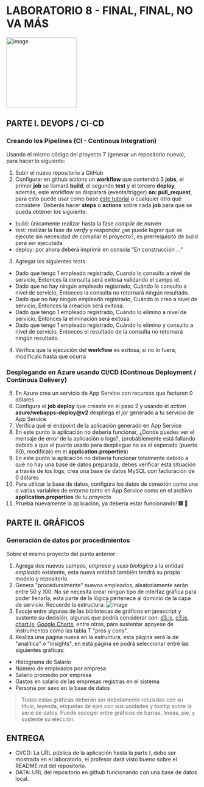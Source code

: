 # LABORATORIO 8 - FINAL, FINAL, NO VA MÁS
<img width="184" alt="image" src="https://github.com/PDSW-ECI/labs/assets/4140058/480139cc-2abc-42e8-b339-f5eaeeef81d9">

## PARTE I. DEVOPS / CI-CD
### Creando los Pipelines (CI - Continous Integration)
Usando el mismo código del proyecto 7 (generar un repositorio nuevo), para hacer lo siguiente:
1) Subir el nuevo repositorio a GitHub
2) Configurar en github actions un **workflow** que contendrá 3 **jobs**, el primer **job** se llamará **build**, el segundo **test** y el tercero **deploy**, además, este workflow se disparará (events/trigger) **on: pull_request**, para esto puede usar como base [este tutorial](https://qaautomation.expert/2023/06/26/how-to-run-springboot-tests-with-github-actions/) o cualquier otro qué considere. Deberás hacer **steps** o **actions** sobre cada **job** para que se pueda obtener los siguiente:
- build: únicamente realizar hasta la fase *compile* de *maven*
- test: realizar la fase de *verify* y responder ¿se puede lograr que se ejecute sin necesidad de compilar el proyecto?, es prerrequisito de build para ser ejecutada
- deploy: por ahora deberá imprimir en consola "En construcción ..."
3) Agregar los siguientes tests
- Dado que tengo 1 empleado registrado, Cuando lo consulto a nivel de servicio, Entonces la consulta será exitosa validando el campo id.
- Dado que no hay ningún empleado registrado, Cuándo lo consulto a nivel de servicio, Entonces la consulta no retornará ningún resultado.
- Dado que no hay ningún empleado registrado, Cuándo lo creo a nivel de servicio, Entonces la creación será exitosa.
- Dado que tengo 1 empleado registrado, Cuándo lo elimino a nivel de servicio, Entonces la eliminación será exitosa.
- Dado que tengo 1 empleado registrado, Cuándo lo elimino y consulto a nivel de servicio, Entonces el resultado de la consulta no retornará ningún resultado.
4) Verifica que la ejecución del **workflow** es exitosa, si no lo fuera, modifícalo hasta que ocurra
### Desplegando en Azure usando CI/CD (Continous Deployment / Continous Delivery)
5) En Azure crea un servicio de App Service con recursos que facturen 0 dólares
6) Configura el **job deploy** que creaste en el paso 2 y usando el *action* **azure/webapps-deploy@v2** despliega el *jar* generado a tu servicio de App Service
7) Verifica qué el endpoint de la aplicación generado en App Service
8) En este punto la aplicación no debería funcionar, ¿Donde puedes ver el mensaje de error de la aplicación o logs?, (probáblemente está fallando debido a que el puerto usado para despliegue no es el esperado (puerto 80), modifícalo en el **application.properties**)
8) En este punto la aplicación no debería funcionar totalmente debido a qué no hay una base de datos preparada, debes verificar esta situación a través de los logs, crea una base de datos MySQL con facturación de 0 dólares
9) Para utilizar la base de datos, configura los datos de conexión como una o varias variables de entorno tanto en App Service como en el archivo **application.properties** de tu proyecto
10) Prueba nuevamente la aplicación, ya debería estar funcionando! :fireworks: :champagne:

## PARTE II. GRÁFICOS
### Generación de datos por procedimientos
Sobre el mismo proyecto del punto anterior:
1) Agrega dos nuevos campos, *empresa* y *sexo biológico* a la entidad *empleado* existente, esta nueva entidad también tendrá su propio modelo y repositorio.
2) Genera "proceduralmente" nuevos empleados, aleatoriamente serán entre 50 y 100. No se necesita crear ningún tipo de interfaz gráfica para poder llenarla, esta parte de la lógica pertenece al dominio de la capa de servicio.
Recuerde la estructura:
![image](https://github.com/PDSW-ECI/labs/assets/4140058/18de025e-cf76-4deb-9fc2-19c763e473d8)
3) Escoje entre algunas de las bibliotecas de gráficos en javascript y sustente su decisión, algunas que podría considerar son: [d3.js](https://d3js.org/), [c3.js](https://c3js.org/), [chart.js](https://www.chartjs.org/), [Google Charts](https://developers.google.com/chart), entre otras, para sustentar apoyese de instrumentos como las tabla T "pros y cons".
4) Realiza una página nueva en la estructura, esta página será la de "analítica" o "insights", en está página se podrá seleccionar entre las siguientes gráficas:
- Histograma de Salario
- Número de empleados por empresa
- Salario promedio por empresa
- Gastos en salario de las empresas registras en el sistema
- Persona por sexo en la base de datos
> Todas estas gráficas deberán ser debidamente rotuladas con su título, leyenda, etiquetas de ejes con sus unidades y tooltip sobre la serie de datos. Puede escoger entre gráficos de barras, líneas, pie, y sustente su elección.

## ENTREGA
- CI/CD: La URL pública de la aplicación hasta la parte I, debe ser mostrada en el laboratorio, el profesor dará visto bueno sobre el README.md del repositorio.
- DATA: URL del repositorio en github funcionando con una base de datos local.
